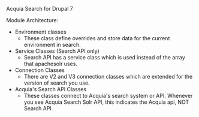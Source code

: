 Acquia Search for Drupal 7

Module Architecture:

* Environment classes
  * These class define overrides and store data for the current environment in search.
* Service Classes (Search API only)
  * Search API has a service class which is used instead of the array that apachesolr uses.
* Connection Classes
  * There are V2 and V3 connection classes which are extended for the version of search you use.
* Acquia's Search API Classes
  * These classes connect to Acquia's search system or API. Whenever you see Acquia Search Solr API, this indicates the Acquia api, NOT Search API.
